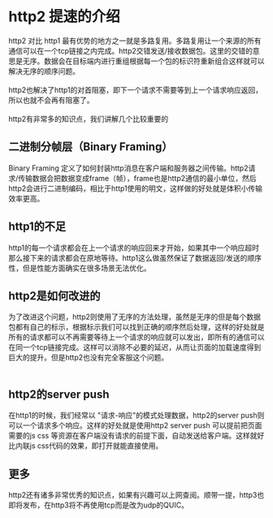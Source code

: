 # http2 提速的介绍
http2 对比 http1 最有优势的地方之一就是多路复用。多路复用让一个来源的所有通信可以在一个tcp链接之内完成。http2交错发送/接收数据包。这里的交错的意思是无序。数据会在目标端内进行重组根据每一个包的标识符重新组合这样就可以解决无序的顺序问题。
<br/><br/>
http2也解决了http1的对首阻塞，即下一个请求不需要等到上一个请求响应返回，所以也就不会再有阻塞了。
<br/><br/>
http2有非常多的知识点，我们讲解几个比较重要的

## 二进制分帧层（Binary Framing）
Binary Framing 定义了如何封装http消息在客户端和服务器之间传输。http2请求/传输数据会把数据变成frame（帧），frame也是http2通信的最小单位，然后http2会进行二进制编码，相比于http1使用的明文，这样做的好处就是体积小传输效率更高。

## http1的不足
http1的每一个请求都会在上一个请求的响应回来才开始，如果其中一个响应超时那么接下来的请求都会在原地等待。http1这么做虽然保证了数据返回/发送的顺序性，但是性能方面确实在很多场景无法优化。

## http2是如何改进的
为了改进这个问题，http2则使用了无序的方法处理，虽然是无序的但是每个数据包都有自己的标示，根据标示我们可以找到正确的顺序然后处理，这样的好处就是所有的请求都可以不再需要等待上一个请求的响应就可以发出，即所有的通信可以在同一个tcp链接完成。这样可以消除不必要的延迟，从而让页面的加载速度得到巨大的提升。但是http2也没有完全客服这个问题。
<br/><br/>

## http2的server push
在http1的时候，我们经常以 "请求-响应"的模式处理数据，http2的server push则可以一个请求多个响应。这样的好处就是使用http2 server push 可以提前把页面需要的js css 等资源在客户端没有请求的前提下面，自动发送给客户端。这样就好比内联js css代码的效果，即打开就能直接使用。

## 更多
http2还有诸多非常优秀的知识点，如果有兴趣可以上网查阅。顺带一提，http3也即将发布，在http3将不再使用tcp而是改为udp的QUIC。
